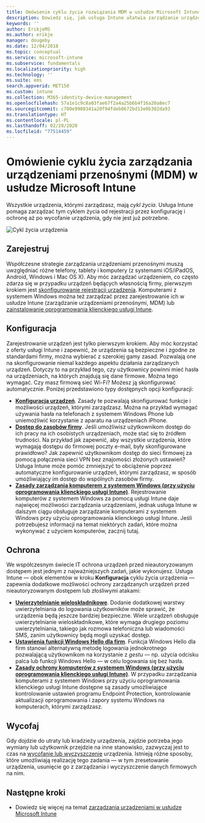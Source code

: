 ```yaml
---
title: Omówienie cyklu życia rozwiązania MDM w usłudze Microsoft Intune
description: Dowiedz się, jak usługa Intune ułatwia zarządzanie urządzeniami w całym ich cyklu życia — od rejestracji poprzez konfigurację aż po ewentualne wycofanie.
keywords: ''
author: ErikjeMS
ms.author: erikje
manager: dougeby
ms.date: 12/04/2018
ms.topic: conceptual
ms.service: microsoft-intune
ms.subservice: fundamentals
ms.localizationpriority: high
ms.technology: ''
ms.suite: ems
search.appverid: MET150
ms.custom: intune
ms.collection: M365-identity-device-management
ms.openlocfilehash: 57a1e1c9c8a03fae67f2a4a25b6b4f16a20a8ec7
ms.sourcegitcommit: c780e9988341a20f94fdeb8672bd13e0b302da93
ms.translationtype: HT
ms.contentlocale: pl-PL
ms.lasthandoff: 02/20/2020
ms.locfileid: "77514459"
---
```

# <a name="overview-of-the-microsoft-intune-mobile-device-management-mdm-lifecycle"></a>Omówienie cyklu życia zarządzania urządzeniami przenośnymi (MDM) w usłudze Microsoft Intune

Wszystkie urządzenia, którymi zarządzasz, mają *cykl życia*. Usługa Intune pomaga zarządzać tym cyklem życia od rejestracji przez konfigurację i ochronę aż po wycofanie urządzenia, gdy nie jest już potrzebne.

![Cykl życia urządzenia](./media/device-lifecycle/device-lifecycle.png "cykl życia urządzenia w usłudze Intune")

## <a name="enroll"></a>Zarejestruj

Współczesne strategie zarządzania urządzeniami przenośnymi muszą uwzględniać różne telefony, tablety i komputery (z systemami iOS/iPadOS, Android, Windows i Mac OS X). Aby móc zarządzać urządzeniem, co często zdarza się w przypadku urządzeń będących własnością firmy, pierwszym krokiem jest [skonfigurowanie rejestracji urządzenia](../enrollment/device-enrollment.md). Komputerami z systemem Windows można też zarządzać przez zarejestrowanie ich w usłudze Intune (zarządzanie urządzeniami przenośnymi, MDM) lub [zainstalowanie oprogramowania klienckiego usługi Intune](../manage-windows-pcs-with-microsoft-intune.md).

## <a name="configure"></a>Konfiguracja

Zarejestrowanie urządzeń jest tylko pierwszym krokiem. Aby móc korzystać z oferty usługi Intune i zapewnić, że urządzenia są bezpieczne i zgodne ze standardami firmy, można wybierać z szerokiej gamy zasad. Pozwalają one na skonfigurowanie niemal każdego aspektu działania zarządzanych urządzeń. Dotyczy to na przykład tego, czy użytkownicy powinni mieć hasła na urządzeniach, na których znajdują się dane firmowe. Można tego wymagać. Czy masz firmową sieć Wi-Fi? Możesz ją skonfigurować automatycznie. Poniżej przedstawiono typy dostępnych opcji konfiguracji:

- [**Konfiguracja urządzeń**](../configuration/device-profiles.md). Zasady te pozwalają skonfigurować funkcje i możliwości urządzeń, którymi zarządzasz. Można na przykład wymagać używania hasła na telefonach z systemem Windows Phone lub uniemożliwić korzystanie z aparatu na urządzeniach iPhone.
- [**Dostęp do zasobów firmy**](../configuration/device-profiles.md). Jeśli umożliwisz użytkownikom dostęp do ich pracy na ich osobistych urządzeniach, może stać się to źródłem trudności. Na przykład jak zapewnić, aby wszystkie urządzenia, które wymagają dostępu do firmowej poczty e-mail, były skonfigurowane prawidłowo? Jak zapewnić użytkownikom dostęp do sieci firmowej za pomocą połączenia sieci VPN bez znajomości złożonych ustawień? Usługa Intune może pomóc zmniejszyć to obciążenie poprzez automatyczne konfigurowanie urządzeń, którymi zarządzasz, w sposób umożliwiający im dostęp do wspólnych zasobów firmy.
- [**Zasady zarządzania komputerem z systemem Windows (przy użyciu oprogramowania klienckiego usługi Intune)**](common-windows-pc-management-tasks-with-the-microsoft-intune-computer-client.md). Rejestrowanie komputerów z systemem Windows za pomocą usługi Intune daje najwięcej możliwości zarządzania urządzeniami, jednak usługa Intune w dalszym ciągu obsługuje zarządzanie komputerami z systemem Windows przy użyciu oprogramowania klienckiego usługi Intune. Jeśli potrzebujesz informacji na temat niektórych zadań, które można wykonywać z użyciem komputerów, zacznij tutaj.

## <a name="protect"></a>Ochrona

We współczesnym świecie IT ochrona urządzeń przed nieautoryzowanym dostępem jest jednym z najważniejszych zadań, jakie wykonujesz. Usługa Intune — obok elementów w kroku **Konfiguracja** cyklu życia urządzenia — zapewnia dodatkowe możliwości ochrony zarządzanych urządzeń przed nieautoryzowanym dostępem lub złośliwymi atakami:

- [**Uwierzytelnianie wieloskładnikowe**](../enrollment/multi-factor-authentication.md). Dodanie dodatkowej warstwy uwierzytelniania do logowania użytkowników może sprawić, że urządzenia będą jeszcze bardziej bezpieczne. Wiele urządzeń obsługuje uwierzytelnianie wieloskładnikowe, które wymaga drugiego poziomu uwierzytelniania, takiego jak rozmowa telefoniczna lub wiadomości SMS, zanim użytkownicy będą mogli uzyskać dostęp.
- [**Ustawienia funkcji Windows Hello dla firm**](../protect/windows-hello.md). Funkcja Windows Hello dla firm stanowi alternatywną metodę logowania jednokrotnego pozwalającą użytkownikom na korzystanie z *gestu* — np. użycia odcisku palca lub funkcji Windows Hello — w celu logowania się bez hasła.
- [**Zasady ochrony komputerów z systemem Windows (przy użyciu oprogramowania klienckiego usługi Intune)**](../policies-to-protect-windows-pcs-in-microsoft-intune.md). W przypadku zarządzania komputerami z systemem Windows przy użyciu oprogramowania klienckiego usługi Intune dostępne są zasady umożliwiające kontrolowanie ustawień programu Endpoint Protection, kontrolowanie aktualizacji oprogramowania i zapory systemu Windows na komputerach, którymi zarządzasz.

## <a name="retire"></a>Wycofaj

Gdy dojdzie do utraty lub kradzieży urządzenia, zajdzie potrzeba jego wymiany lub użytkownik przejdzie na inne stanowisko, zazwyczaj jest to czas na [wycofanie lub wyczyszczenie](../remote-actions/device-management.md) urządzenia. Istnieją różne sposoby, które umożliwiają realizację tego zadania — w tym zresetowanie urządzenia, usunięcie go z zarządzania i wyczyszczenie danych firmowych na nim.

## <a name="next-steps"></a>Następne kroki

- Dowiedz się więcej na temat [zarządzania urządzeniami w usłudze Microsoft Intune](../remote-actions/device-management.md)
